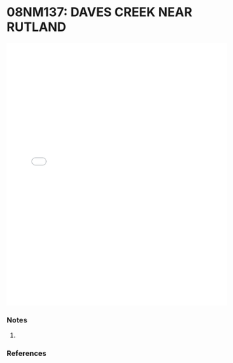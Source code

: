 # 08NM137: DAVES CREEK NEAR RUTLAND

<iframe src="/_static/stations/08NM137_fdc.html" width="100%" height="600" frameborder="0"></iframe>

### Notes
1. 

### References

